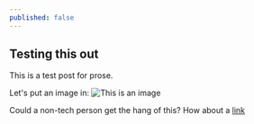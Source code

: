 ```yaml
---
published: false
---
```


## Testing this out

This is a test post for prose.

Let's put an image in:
![This is an image]({{site.baseurl}}/uploads/CyeQqzy.jpg)

Could a non-tech person get the hang of this? How about a [link](http://sascreative.com.au "sas")



